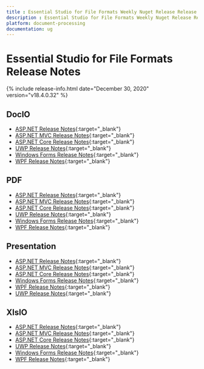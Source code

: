 ```yaml
---
title : Essential Studio for File Formats Weekly Nuget Release Release Notes  
description : Essential Studio for File Formats Weekly Nuget Release Release Notes  
platform: document-processing
documentation: ug
---
```


# Essential Studio for File Formats  Release Notes  

{% include release-info.html date="December 30, 2020" version="v18.4.0.32" %} 

## DocIO

* [ASP.NET Release Notes](/aspnet/release-notes/v18.4.0.32#docio){:target="_blank"}
* [ASP.NET MVC Release Notes](/aspnetmvc/release-notes/v18.4.0.32#docio){:target="_blank"}
* [ASP.NET Core Release Notes](/aspnet-core/release-notes/v18.4.0.32#docio){:target="_blank"}
* [UWP Release Notes](/uwp/release-notes/v18.4.0.32#docio){:target="_blank"}
* [Windows Forms Release Notes](/windowsforms/release-notes/v18.4.0.32#docio){:target="_blank"}
* [WPF Release Notes](/wpf/release-notes/v18.4.0.32#docio){:target="_blank"}


## PDF

* [ASP.NET Release Notes](/aspnet/release-notes/v18.4.0.32#pdf){:target="_blank"}
* [ASP.NET MVC Release Notes](/aspnetmvc/release-notes/v18.4.0.32#pdf){:target="_blank"}
* [ASP.NET Core Release Notes](/aspnet-core/release-notes/v18.4.0.32#pdf){:target="_blank"}
* [UWP Release Notes](/uwp/release-notes/v18.4.0.32#pdf){:target="_blank"}
* [Windows Forms Release Notes](/windowsforms/release-notes/v18.4.0.32#pdf){:target="_blank"}
* [WPF Release Notes](/wpf/release-notes/v18.4.0.32#pdf){:target="_blank"}


## Presentation

* [ASP.NET Release Notes](/aspnet/release-notes/v18.4.0.32#presentation){:target="_blank"}
* [ASP.NET MVC Release Notes](/aspnetmvc/release-notes/v18.4.0.32#presentation){:target="_blank"}
* [ASP.NET Core Release Notes](/aspnet-core/release-notes/v18.4.0.32#presentation){:target="_blank"}
* [Windows Forms Release Notes](/windowsforms/release-notes/v18.4.0.32#presentation){:target="_blank"}
* [WPF Release Notes](/wpf/release-notes/v18.4.0.32#presentation){:target="_blank"}
* [UWP Release Notes](/uwp/release-notes/v18.4.0.32#presentation){:target="_blank"}


## XlsIO

* [ASP.NET Release Notes](/aspnet/release-notes/v18.4.0.32#xlsio){:target="_blank"}
* [ASP.NET MVC Release Notes](/aspnetmvc/release-notes/v18.4.0.32#xlsio){:target="_blank"}
* [ASP.NET Core Release Notes](/aspnet-core/release-notes/v18.4.0.32#xlsio){:target="_blank"}
* [UWP Release Notes](/uwp/release-notes/v18.4.0.32#xlsio){:target="_blank"}
* [Windows Forms Release Notes](/windowsforms/release-notes/v18.4.0.32#xlsio){:target="_blank"}
* [WPF Release Notes](/wpf/release-notes/v18.4.0.32#xlsio){:target="_blank"}
